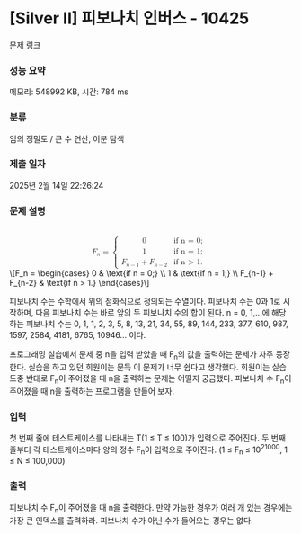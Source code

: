 # [Silver II] 피보나치 인버스 - 10425 

[문제 링크](https://www.acmicpc.net/problem/10425) 

### 성능 요약

메모리: 548992 KB, 시간: 784 ms

### 분류

임의 정밀도 / 큰 수 연산, 이분 탐색

### 제출 일자

2025년 2월 14일 22:26:24

### 문제 설명

<p><mjx-container class="MathJax" jax="CHTML" display="true" style="font-size: 99.9%; position: relative;"> <mjx-math display="true" class="MJX-TEX" aria-hidden="true" style="margin-left: 0px; margin-right: 0px;"><mjx-msub><mjx-mi class="mjx-i"><mjx-c class="mjx-c1D439 TEX-I"></mjx-c></mjx-mi><mjx-script style="vertical-align: -0.15em; margin-left: -0.106em;"><mjx-mi class="mjx-i" size="s"><mjx-c class="mjx-c1D45B TEX-I"></mjx-c></mjx-mi></mjx-script></mjx-msub><mjx-mo class="mjx-n" space="4"><mjx-c class="mjx-c3D"></mjx-c></mjx-mo><mjx-mrow space="4"><mjx-mo class="mjx-n"><mjx-stretchy-v class="mjx-c7B" style="height: 3.4em; vertical-align: -1.45em;"><mjx-beg><mjx-c></mjx-c></mjx-beg><mjx-ext><mjx-c></mjx-c></mjx-ext><mjx-mid><mjx-c></mjx-c></mjx-mid><mjx-ext><mjx-c></mjx-c></mjx-ext><mjx-end><mjx-c></mjx-c></mjx-end><mjx-mark></mjx-mark></mjx-stretchy-v></mjx-mo><mjx-mtable style="min-width: 9.776em;"><mjx-table><mjx-itable><mjx-mtr><mjx-mtd style="text-align: left; padding-right: 0.5em; padding-bottom: 0.1em;"><mjx-mn class="mjx-n"><mjx-c class="mjx-c30"></mjx-c></mjx-mn><mjx-tstrut></mjx-tstrut></mjx-mtd><mjx-mtd style="text-align: left; padding-left: 0.5em; padding-bottom: 0.1em;"><mjx-mtext class="mjx-n"><mjx-c class="mjx-c69"></mjx-c><mjx-c class="mjx-c66"></mjx-c><mjx-c class="mjx-c20"></mjx-c><mjx-c class="mjx-c6E"></mjx-c><mjx-c class="mjx-c20"></mjx-c><mjx-c class="mjx-c3D"></mjx-c><mjx-c class="mjx-c20"></mjx-c><mjx-c class="mjx-c30"></mjx-c><mjx-c class="mjx-c3B"></mjx-c></mjx-mtext><mjx-tstrut></mjx-tstrut></mjx-mtd></mjx-mtr><mjx-mtr><mjx-mtd style="text-align: left; padding-right: 0.5em; padding-top: 0.1em; padding-bottom: 0.1em;"><mjx-mn class="mjx-n"><mjx-c class="mjx-c31"></mjx-c></mjx-mn><mjx-tstrut></mjx-tstrut></mjx-mtd><mjx-mtd style="text-align: left; padding-left: 0.5em; padding-top: 0.1em; padding-bottom: 0.1em;"><mjx-mtext class="mjx-n"><mjx-c class="mjx-c69"></mjx-c><mjx-c class="mjx-c66"></mjx-c><mjx-c class="mjx-c20"></mjx-c><mjx-c class="mjx-c6E"></mjx-c><mjx-c class="mjx-c20"></mjx-c><mjx-c class="mjx-c3D"></mjx-c><mjx-c class="mjx-c20"></mjx-c><mjx-c class="mjx-c31"></mjx-c><mjx-c class="mjx-c3B"></mjx-c></mjx-mtext><mjx-tstrut></mjx-tstrut></mjx-mtd></mjx-mtr><mjx-mtr><mjx-mtd style="text-align: left; padding-right: 0.5em; padding-top: 0.1em;"><mjx-msub><mjx-mi class="mjx-i"><mjx-c class="mjx-c1D439 TEX-I"></mjx-c></mjx-mi><mjx-script style="vertical-align: -0.15em; margin-left: -0.106em;"><mjx-texatom size="s" texclass="ORD"><mjx-mi class="mjx-i"><mjx-c class="mjx-c1D45B TEX-I"></mjx-c></mjx-mi><mjx-mo class="mjx-n"><mjx-c class="mjx-c2212"></mjx-c></mjx-mo><mjx-mn class="mjx-n"><mjx-c class="mjx-c31"></mjx-c></mjx-mn></mjx-texatom></mjx-script></mjx-msub><mjx-mo class="mjx-n" space="3"><mjx-c class="mjx-c2B"></mjx-c></mjx-mo><mjx-msub space="3"><mjx-mi class="mjx-i"><mjx-c class="mjx-c1D439 TEX-I"></mjx-c></mjx-mi><mjx-script style="vertical-align: -0.15em; margin-left: -0.106em;"><mjx-texatom size="s" texclass="ORD"><mjx-mi class="mjx-i"><mjx-c class="mjx-c1D45B TEX-I"></mjx-c></mjx-mi><mjx-mo class="mjx-n"><mjx-c class="mjx-c2212"></mjx-c></mjx-mo><mjx-mn class="mjx-n"><mjx-c class="mjx-c32"></mjx-c></mjx-mn></mjx-texatom></mjx-script></mjx-msub><mjx-tstrut></mjx-tstrut></mjx-mtd><mjx-mtd style="text-align: left; padding-left: 0.5em; padding-top: 0.1em;"><mjx-mtext class="mjx-n"><mjx-c class="mjx-c69"></mjx-c><mjx-c class="mjx-c66"></mjx-c><mjx-c class="mjx-c20"></mjx-c><mjx-c class="mjx-c6E"></mjx-c><mjx-c class="mjx-c20"></mjx-c><mjx-c class="mjx-c3E"></mjx-c><mjx-c class="mjx-c20"></mjx-c><mjx-c class="mjx-c31"></mjx-c><mjx-c class="mjx-c2E"></mjx-c></mjx-mtext><mjx-tstrut></mjx-tstrut></mjx-mtd></mjx-mtr></mjx-itable></mjx-table></mjx-mtable><mjx-mo class="mjx-n" style="vertical-align: 0.25em;"></mjx-mo></mjx-mrow></mjx-math><mjx-assistive-mml unselectable="on" display="block"><math xmlns="http://www.w3.org/1998/Math/MathML" display="block"><msub><mi>F</mi><mi>n</mi></msub><mo>=</mo><mrow data-mjx-texclass="INNER"><mo data-mjx-texclass="OPEN">{</mo><mtable columnalign="left left" columnspacing="1em" rowspacing=".2em"><mtr><mtd><mn>0</mn></mtd><mtd><mtext>if n = 0;</mtext></mtd></mtr><mtr><mtd><mn>1</mn></mtd><mtd><mtext>if n = 1;</mtext></mtd></mtr><mtr><mtd><msub><mi>F</mi><mrow data-mjx-texclass="ORD"><mi>n</mi><mo>−</mo><mn>1</mn></mrow></msub><mo>+</mo><msub><mi>F</mi><mrow data-mjx-texclass="ORD"><mi>n</mi><mo>−</mo><mn>2</mn></mrow></msub></mtd><mtd><mtext>if n > 1.</mtext></mtd></mtr></mtable><mo data-mjx-texclass="CLOSE" fence="true" stretchy="true" symmetric="true"></mo></mrow></math></mjx-assistive-mml><span aria-hidden="true" class="no-mathjax mjx-copytext">\[F_n =  \begin{cases} 0  & \text{if n = 0;} \\ 1   & \text{if n = 1;} \\ F_{n-1} + F_{n-2}   & \text{if n > 1.} \end{cases}\]</span> </mjx-container></p>

<p>피보나치 수는 수학에서 위의 점화식으로 정의되는 수열이다. 피보나치 수는 0과 1로 시작하며, 다음 피보나치 수는 바로 앞의 두 피보나치 수의 합이 된다. n = 0, 1,...에 해당하는 피보나치 수는 0, 1, 1, 2, 3, 5, 8, 13, 21, 34, 55, 89, 144, 233, 377, 610, 987, 1597, 2584, 4181, 6765, 10946… 이다. </p>

<p>프로그래밍 실습에서 문제 중 n을 입력 받았을 때 F<sub>n</sub>의 값을 출력하는 문제가 자주 등장한다. 실습을 하고 있던 희원이는 문득 이 문제가 너무 쉽다고 생각했다. 희원이는 실습 도중 반대로 F<sub>n</sub>이 주어졌을 때 n을 출력하는 문제는 어떨지 궁금했다.  피보나치 수 F<sub>n</sub>이 주어졌을 때 n을 출력하는 프로그램을 만들어 보자.</p>

### 입력 

 <p>첫 번째 줄에 테스트케이스를 나타내는 T(1 ≤ T ≤ 100)가 입력으로 주어진다. 두 번째 줄부터 각 테스트케이스마다 양의 정수 F<sub>n</sub>이 입력으로 주어진다. (1 ≤ F<sub>n</sub> ≤ 10<sup>21000</sup>, 1 ≤ N ≤ 100,000)</p>

### 출력 

 <p>피보나치 수 F<sub>n</sub>이 주어졌을 때 n을 출력한다. 만약 가능한 경우가 여러 개 있는 경우에는 가장 큰 인덱스를 출력하라. 피보나치 수가 아닌 수가 들어오는 경우는 없다.</p>

